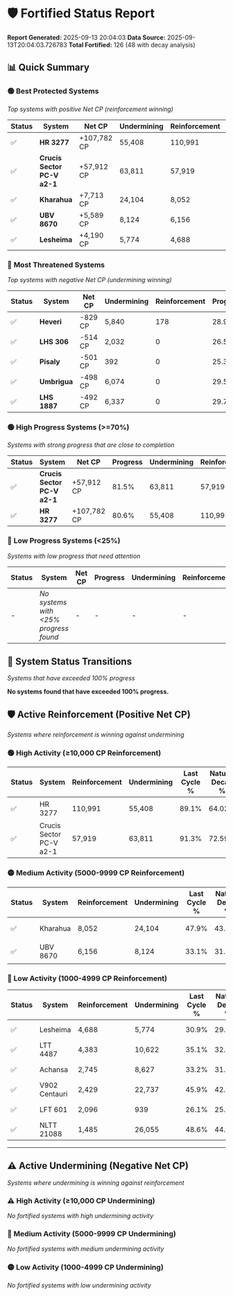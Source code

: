 # 🛡️ Fortified Status Report

**Report Generated:** 2025-09-13 20:04:03
**Data Source:** 2025-09-13T20:04:03.726783
**Total Fortified:** 126 (48 with decay analysis)

## 📊 Quick Summary

### 🟢 **Best Protected Systems**
*Top systems with positive Net CP (reinforcement winning)*

| Status | System | Net CP | Undermining | Reinforcement | Progress |
|--------|--------|--------|-------------|---------------|----------|
| ✅ | **HR 3277** | +107,782 CP | 55,408 | 110,991 | 80.6% |
| ✅ | **Crucis Sector PC-V a2-1** | +57,912 CP | 63,811 | 57,919 | 81.5% |
| ✅ | **Kharahua** | +7,713 CP | 24,104 | 8,052 | 44.2% |
| ✅ | **UBV 8670** | +5,589 CP | 8,124 | 6,156 | 31.9% |
| ✅ | **Lesheima** | +4,190 CP | 5,774 | 4,688 | 30.0% |

### 🔴 **Most Threatened Systems**
*Top systems with negative Net CP (undermining winning)*

| Status | System | Net CP | Undermining | Reinforcement | Progress |
|--------|--------|--------|-------------|---------------|----------|
| ✅ | **Heveri** | -829 CP | 5,840 | 178 | 28.9% |
| ✅ | **LHS 306** | -514 CP | 2,032 | 0 | 26.5% |
| ✅ | **Pisaly** | -501 CP | 392 | 0 | 25.3% |
| ✅ | **Umbrigua** | -498 CP | 6,074 | 0 | 29.5% |
| ✅ | **LHS 1887** | -492 CP | 6,337 | 0 | 29.7% |

### 🟢 **High Progress Systems (>=70%)**
*Systems with strong progress that are close to completion*

| Status | System | Net CP | Progress | Undermining | Reinforcement |
|--------|--------|--------|----------|-------------|---------------|
| ✅ | **Crucis Sector PC-V a2-1** | +57,912 CP | 81.5% | 63,811 | 57,919 |
| ✅ | **HR 3277** | +107,782 CP | 80.6% | 55,408 | 110,991 |

### 🔴 **Low Progress Systems (<25%)**
*Systems with low progress that need attention*

| Status | System | Net CP | Progress | Undermining | Reinforcement |
|--------|--------|--------|----------|-------------|---------------|
| - | *No systems with <25% progress found* | - | - | - | - |
## 🔄 System Status Transitions
*Systems that have exceeded 100% progress*

**No systems found that have exceeded 100% progress.**

## 🛡️ Active Reinforcement (Positive Net CP)
*Systems where reinforcement is winning against undermining*

### 🟢 High Activity (≥10,000 CP Reinforcement)

| Status | System | Reinforcement | Undermining | Last Cycle % | Natural Decay % | Current Progress % | Current CP | Net CP | Activity |
|--------|--------|---------------|-------------|--------------|-----------------|-------------------|------------|--------|----------|
| ✅ | HR 3277 | 110,991 | 55,408 | 89.1% | 64.02% | 80.6% | 523,899 | +107,782 | 🟢 High Reinforcement |
| ✅ | Crucis Sector PC-V a2-1 | 57,919 | 63,811 | 91.3% | 72.59% | 81.5% | 529,750 | +57,912 | 🟢 High Reinforcement |

### 🟡 Medium Activity (5000-9999 CP Reinforcement)

| Status | System | Reinforcement | Undermining | Last Cycle % | Natural Decay % | Current Progress % | Current CP | Net CP | Activity |
|--------|--------|---------------|-------------|--------------|-----------------|-------------------|------------|--------|----------|
| ✅ | Kharahua | 8,052 | 24,104 | 47.9% | 43.01% | 44.2% | 287,300 | +7,713 | 🟡 Medium Reinforcement |
| ✅ | UBV 8670 | 6,156 | 8,124 | 33.1% | 31.04% | 31.9% | 207,350 | +5,589 | 🟡 Medium Reinforcement |

### 🔴 Low Activity (1000-4999 CP Reinforcement)

| Status | System | Reinforcement | Undermining | Last Cycle % | Natural Decay % | Current Progress % | Current CP | Net CP | Activity |
|--------|--------|---------------|-------------|--------------|-----------------|-------------------|------------|--------|----------|
| ✅ | Lesheima | 4,688 | 5,774 | 30.9% | 29.36% | 30.0% | 195,000 | +4,190 | 🔵 Low Reinforcement |
| ✅ | LTT 4487 | 4,383 | 10,622 | 35.1% | 32.91% | 33.5% | 217,750 | +3,847 | 🔵 Low Reinforcement |
| ✅ | Achansa | 2,745 | 8,627 | 33.2% | 31.54% | 31.9% | 207,350 | +2,350 | 🔵 Low Reinforcement |
| ✅ | V902 Centauri | 2,429 | 22,737 | 45.9% | 42.07% | 42.4% | 275,600 | +2,174 | 🔵 Low Reinforcement |
| ✅ | LFT 601 | 2,096 | 939 | 26.1% | 25.76% | 26.0% | 169,000 | +1,565 | 🔵 Low Reinforcement |
| ✅ | NLTT 21088 | 1,485 | 26,055 | 48.6% | 44.43% | 44.6% | 289,900 | +1,112 | 🔵 Low Reinforcement |


---

## ⚠️ Active Undermining (Negative Net CP)
*Systems where undermining is winning against reinforcement*

### ⚠️ High Activity (≥10,000 CP Undermining)

*No fortified systems with high undermining activity*

### 🔶 Medium Activity (5000-9999 CP Undermining)

*No fortified systems with medium undermining activity*

### 🟡 Low Activity (1000-4999 CP Undermining)

*No fortified systems with low undermining activity*
